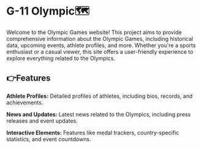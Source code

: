 # G-11 Olympic🗺️
Welcome to the Olympic Games website! This project aims to provide comprehensive information about the Olympic Games, including historical data, upcoming events, athlete profiles, and more. Whether you're a sports enthusiast or a casual viewer, this site offers a user-friendly experience to explore everything related to the Olympics.
## 👉Features
**Athlete Profiles:** Detailed profiles of athletes, including bios, records, and achievements.

**News and Updates:** Latest news related to the Olympics, including press releases and event updates.

**Interactive Elements:** Features like medal trackers, country-specific statistics, and event countdowns.
